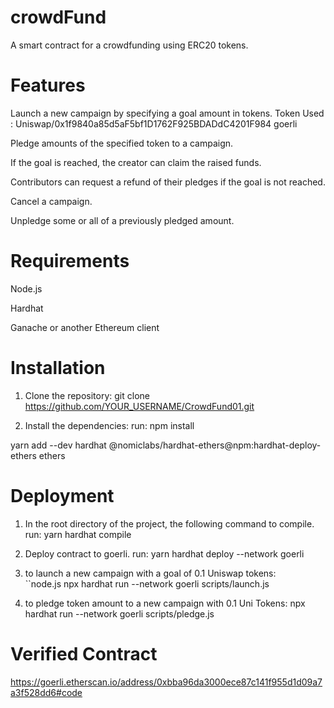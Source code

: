 # crowdFund
A smart contract for a crowdfunding using ERC20 tokens. 


# Features

Launch a new campaign by specifying a goal amount in tokens. Token Used : Uniswap/0x1f9840a85d5aF5bf1D1762F925BDADdC4201F984 goerli

Pledge amounts of the specified token to a campaign.

If the goal is reached, the creator can claim the raised funds.

Contributors can request a refund of their pledges if the goal is not reached.

Cancel a campaign.

Unpledge some or all of a previously pledged amount.

# Requirements

Node.js

Hardhat

Ganache or another Ethereum client


# Installation

1. Clone the repository: git clone https://github.com/YOUR_USERNAME/CrowdFund01.git

2. Install the dependencies:  run:  npm install

yarn add --dev hardhat @nomiclabs/hardhat-ethers@npm:hardhat-deploy-ethers ethers



# Deployment

1. In the root directory of the project, the following command to compile. run:   yarn hardhat compile

2. Deploy contract to goerli. run: yarn hardhat deploy --network goerli 



3. to launch a new campaign with a goal of 0.1 Uniswap tokens:      
``node.js
npx hardhat run --network goerli  scripts/launch.js 


4. to pledge token amount to a new campaign with 0.1 Uni Tokens:    npx hardhat run --network goerli  scripts/pledge.js


# Verified Contract 

https://goerli.etherscan.io/address/0xbba96da3000ece87c141f955d1d09a7a3f528dd6#code


